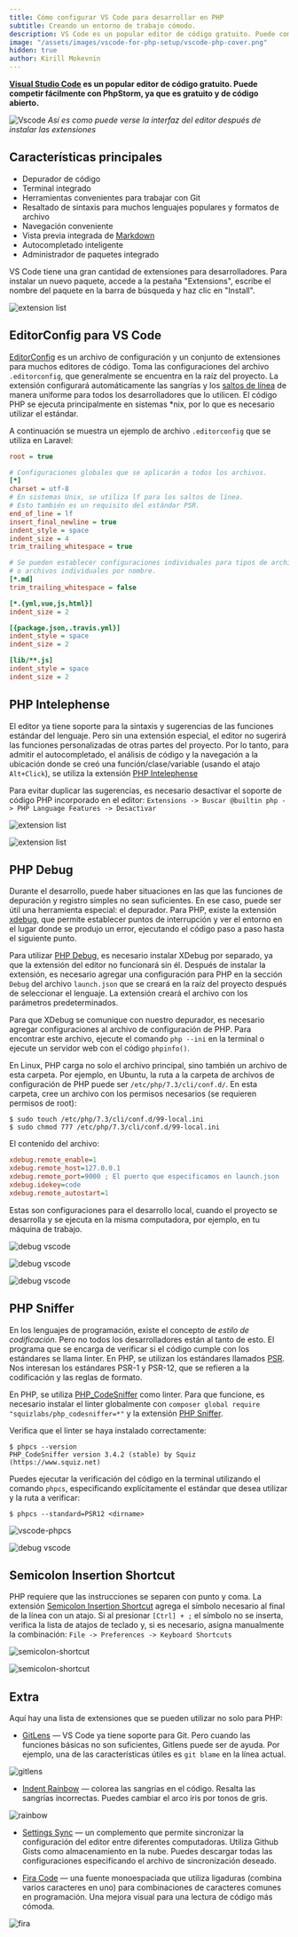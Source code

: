 ```yaml
---
title: Cómo configurar VS Code para desarrollar en PHP
subtitle: Creando un entorno de trabajo cómodo.
description: VS Code es un popular editor de código gratuito. Puede competir fácilmente con PHP Storm, ya que es gratuito y de código abierto.
image: "/assets/images/vscode-for-php-setup/vscode-php-cover.png"
hidden: true
author: Kirill Mokevnin
---
```


**[Visual Studio Code](https://code.visualstudio.com/) es un popular editor de código gratuito. Puede competir fácilmente con PhpStorm, ya que es gratuito y de código abierto.**

![Vscode](/assets/images/vscode-for-php-setup/screen.png)
_Así es como puede verse la interfaz del editor después de instalar las extensiones_

## Características principales

- Depurador de código
- Terminal integrado
- Herramientas convenientes para trabajar con Git
- Resaltado de sintaxis para muchos lenguajes populares y formatos de archivo
- Navegación conveniente
- Vista previa integrada de [Markdown](https://markdown.es/)
- Autocompletado inteligente
- Administrador de paquetes integrado

VS Code tiene una gran cantidad de extensiones para desarrolladores. Para instalar un nuevo paquete, accede a la pestaña "Extensions", escribe el nombre del paquete en la barra de búsqueda y haz clic en "Install".

![extension list](/assets/images/vscode-for-php-setup/recommended_extensions.png)

## EditorConfig para VS Code

[EditorConfig](https://editorconfig.org/) es un archivo de configuración y un conjunto de extensiones para muchos editores de código. Toma las configuraciones del archivo `.editorconfig`, que generalmente se encuentra en la raíz del proyecto.
La extensión configurará automáticamente las sangrías y los [saltos de línea](https://es.wikipedia.org/wiki/Salto_de_l%C3%ADnea) de manera uniforme para todos los desarrolladores que lo utilicen. El código PHP se ejecuta principalmente en sistemas *nix, por lo que es necesario utilizar el estándar.

<Banner name="profession-php" />

A continuación se muestra un ejemplo de archivo `.editorconfig` que se utiliza en Laravel:

```ini
root = true

# Configuraciones globales que se aplicarán a todos los archivos.
[*]
charset = utf-8
# En sistemas Unix, se utiliza lf para los saltos de línea.
# Esto también es un requisito del estándar PSR.
end_of_line = lf
insert_final_newline = true
indent_style = space
indent_size = 4
trim_trailing_whitespace = true

# Se pueden establecer configuraciones individuales para tipos de archivos específicos
# o archivos individuales por nombre.
[*.md]
trim_trailing_whitespace = false

[*.{yml,vue,js,html}]
indent_size = 2

[{package.json,.travis.yml}]
indent_style = space
indent_size = 2

[lib/**.js]
indent_style = space
indent_size = 2
```

## PHP Intelephense

El editor ya tiene soporte para la sintaxis y sugerencias de las funciones estándar del lenguaje. Pero sin una extensión especial, el editor no sugerirá las funciones personalizadas de otras partes del proyecto. Por lo tanto, para admitir el autocompletado, el análisis de código y la navegación a la ubicación donde se creó una función/clase/variable (usando el atajo `Alt+Click`), se utiliza la extensión [PHP Intelephense](https://marketplace.visualstudio.com/items?itemName=bmewburn.vscode-intelephense-client)

Para evitar duplicar las sugerencias, es necesario desactivar el soporte de código PHP incorporado en el editor: `Extensions -> Buscar @builtin php -> PHP Language Features -> Desactivar`

![extension list](/assets/images/vscode-for-php-setup/intelliphense.gif)

![extension list](/assets/images/vscode-for-php-setup/intelliphense2.gif)

## PHP Debug

Durante el desarrollo, puede haber situaciones en las que las funciones de depuración y registro simples no sean suficientes. En ese caso, puede ser útil una herramienta especial: el depurador.
Para PHP, existe la extensión [xdebug](https://xdebug.org/), que permite establecer puntos de interrupción y ver el entorno en el lugar donde se produjo un error, ejecutando el código paso a paso hasta el siguiente punto.

Para utilizar [PHP Debug](https://marketplace.visualstudio.com/items?itemName=felixfbecker.php-debug), es necesario instalar XDebug por separado, ya que la extensión del editor no funcionará sin él. Después de instalar la extensión, es necesario agregar una configuración para PHP en la sección `Debug` del archivo `launch.json` que se creará en la raíz del proyecto después de seleccionar el lenguaje. La extensión creará el archivo con los parámetros predeterminados.

Para que XDebug se comunique con nuestro depurador, es necesario agregar configuraciones al archivo de configuración de PHP. Para encontrar este archivo, ejecute el comando `php --ini` en la terminal o ejecute un servidor web con el código `phpinfo()`.

En Linux, PHP carga no solo el archivo principal, sino también un archivo de esta carpeta. Por ejemplo, en Ubuntu, la ruta a la carpeta de archivos de configuración de PHP puede ser `/etc/php/7.3/cli/conf.d/`.
En esta carpeta, cree un archivo con los permisos necesarios (se requieren permisos de root):

```shell
$ sudo touch /etc/php/7.3/cli/conf.d/99-local.ini
$ sudo chmod 777 /etc/php/7.3/cli/conf.d/99-local.ini
```

El contenido del archivo:

```ini
xdebug.remote_enable=1
xdebug.remote_host=127.0.0.1
xdebug.remote_port=9000 ; El puerto que especificamos en launch.json
xdebug.idekey=code
xdebug.remote_autostart=1
```

Estas son configuraciones para el desarrollo local, cuando el proyecto se desarrolla y se ejecuta en la misma computadora, por ejemplo, en tu máquina de trabajo.

![debug vscode](/assets/images/vscode-for-php-setup/xdebug2.gif)

![debug vscode](/assets/images/vscode-for-php-setup/xdebug1.gif)

![debug vscode](/assets/images/vscode-for-php-setup/xdebug3.gif)

## PHP Sniffer

En los lenguajes de programación, existe el concepto de _estilo de codificación_. Pero no todos los desarrolladores están al tanto de esto. El programa que se encarga de verificar si el código cumple con los estándares se llama linter. En PHP, se utilizan los estándares llamados [PSR](https://www.php-fig.org/psr/). Nos interesan los estándares PSR-1 y PSR-12, que se refieren a la codificación y las reglas de formato.

En PHP, se utiliza [PHP_CodeSniffer](https://github.com/squizlabs/PHP_CodeSniffer#composer) como linter. Para que funcione, es necesario instalar el linter globalmente con `composer global require "squizlabs/php_codesniffer=*"` y la extensión [PHP Sniffer](https://marketplace.visualstudio.com/items?itemName=wongjn.php-sniffer).

Verifica que el linter se haya instalado correctamente:

```shell
$ phpcs --version
PHP_CodeSniffer version 3.4.2 (stable) by Squiz (https://www.squiz.net)
```

Puedes ejecutar la verificación del código en la terminal utilizando el comando `phpcs`, especificando explícitamente el estándar que desea utilizar y la ruta a verificar:

```shell
$ phpcs --standard=PSR12 <dirname>
```

![vscode-phpcs](/assets/images/vscode-for-php-setup/phpcs-vscode.png)

![debug vscode](/assets/images/vscode-for-php-setup/phpcsfixer.gif)


## Semicolon Insertion Shortcut

PHP requiere que las instrucciones se separen con punto y coma. La extensión [Semicolon Insertion Shortcut](https://marketplace.visualstudio.com/items?itemName=chrisvltn.vs-code-semicolon-insertion) agrega el símbolo necesario al final de la línea con un atajo.
Si al presionar `[Ctrl] + ;` el símbolo no se inserta, verifica la lista de atajos de teclado y, si es necesario, asigna manualmente la combinación: `File -> Preferences -> Keyboard Shortcuts`

![semicolon-shortcut](/assets/images/vscode-for-php-setup/semicolon.png)

![semicolon-shortcut](/assets/images/vscode-for-php-setup/semicolon.gif)

## Extra

Aquí hay una lista de extensiones que se pueden utilizar no solo para PHP:

- [GitLens](https://marketplace.visualstudio.com/items?itemName=eamodio.gitlens) — VS Code ya tiene soporte para Git. Pero cuando las funciones básicas no son suficientes, Gitlens puede ser de ayuda. Por ejemplo, una de las características útiles es `git blame` en la línea actual.

![gitlens](/assets/images/vscode-for-php-setup/current-line-blame.png)

- [Indent Rainbow](https://marketplace.visualstudio.com/items?itemName=oderwat.indent-rainbow) — colorea las sangrías en el código. Resalta las sangrías incorrectas. Puedes cambiar el arco iris por tonos de gris.

![rainbow](/assets/images/vscode-for-php-setup/intend-rainbow.png)

- [Settings Sync](https://marketplace.visualstudio.com/items?itemName=Shan.code-settings-sync) — un complemento que permite sincronizar la configuración del editor entre diferentes computadoras. Utiliza Github Gists como almacenamiento en la nube. Puedes descargar todas las configuraciones especificando el archivo de sincronización deseado.

- [Fira Code](https://github.com/tonsky/FiraCode) — una fuente monoespaciada que utiliza ligaduras (combina varios caracteres en uno) para combinaciones de caracteres comunes en programación. Una mejora visual para una lectura de código más cómoda.

![fira](/assets/images/vscode-for-php-setup/fira.gif)
